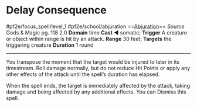 # Delay Consequence
#pf2e/focus_spell/level_1 #pf2e/school/abjuration 
==[Abjuration](../../../../../TTRPGShare-Pathfinder-2E-Vault/rules/traits/abjuration.md)==
*Source* Gods & Magic pg. 118 2.0
**Domain** time
**Cast** ◄ somatic; **Trigger** A creature or object within range is hit by an attack.
**Range** 30 feet; **Targets** the triggering creature
**Duration** 1 round

---
You transpose the moment that the target would be injured to later in its timestream. Roll damage normally, but do not reduce Hit Points or apply any other effects of the attack until the spell’s duration has elapsed. 

When the spell ends, the target is immediately affected by the attack, taking damage and being affected by any additional effects. You can Dismiss this spell.